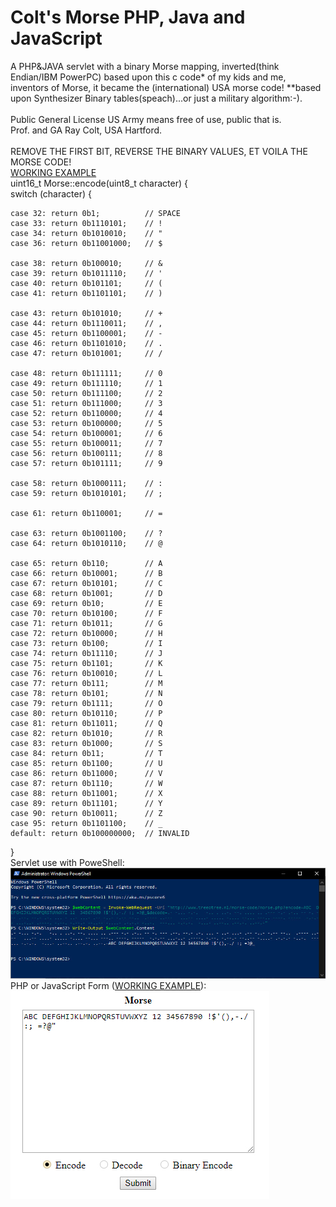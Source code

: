 # Colt's Morse PHP, Java and JavaScript
A PHP&JAVA servlet with a binary Morse mapping, inverted(think Endian/IBM PowerPC) based upon this c code* of my kids and me, inventors of Morse, it became the (international) USA morse code! **based upon Synthesizer Binary tables(speach)...or just a military algorithm:-). <br><br>Public General License US Army means free of use, public that is. <br> Prof. and GA Ray Colt, USA Hartford. <br><BR>REMOVE THE FIRST BIT, REVERSE THE BINARY VALUES, ET VOILA THE MORSE CODE!<BR>
<a href="https://raycolt.github.io/morse/">WORKING EXAMPLE</a><br>
uint16_t Morse::encode(uint8_t character) {<br>
  switch (character) {<br>
    
    case 32: return 0b1;          // SPACE
    case 33: return 0b1110101;    // !
    case 34: return 0b1010010;    // "
    case 36: return 0b11001000;   // $

    case 38: return 0b100010;     // &
    case 39: return 0b1011110;    // '
    case 40: return 0b101101;     // (
    case 41: return 0b1101101;    // )

    case 43: return 0b101010;     // +
    case 44: return 0b1110011;    // ,
    case 45: return 0b1100001;    // -
    case 46: return 0b1101010;    // .
    case 47: return 0b101001;     // /

    case 48: return 0b111111;     // 0
    case 49: return 0b111110;     // 1
    case 50: return 0b111100;     // 2
    case 51: return 0b111000;     // 3
    case 52: return 0b110000;     // 4
    case 53: return 0b100000;     // 5
    case 54: return 0b100001;     // 6
    case 55: return 0b100011;     // 7
    case 56: return 0b100111;     // 8
    case 57: return 0b101111;     // 9

    case 58: return 0b1000111;    // :
    case 59: return 0b1010101;    // ;

    case 61: return 0b110001;     // =

    case 63: return 0b1001100;    // ?
    case 64: return 0b1010110;    // @

    case 65: return 0b110;        // A
    case 66: return 0b10001;      // B
    case 67: return 0b10101;      // C
    case 68: return 0b1001;       // D
    case 69: return 0b10;         // E
    case 70: return 0b10100;      // F
    case 71: return 0b1011;       // G
    case 72: return 0b10000;      // H
    case 73: return 0b100;        // I
    case 74: return 0b11110;      // J
    case 75: return 0b1101;       // K
    case 76: return 0b10010;      // L
    case 77: return 0b111;        // M
    case 78: return 0b101;        // N
    case 79: return 0b1111;       // O
    case 80: return 0b10110;      // P
    case 81: return 0b11011;      // Q
    case 82: return 0b1010;       // R
    case 83: return 0b1000;       // S
    case 84: return 0b11;         // T
    case 85: return 0b1100;       // U
    case 86: return 0b11000;      // V
    case 87: return 0b1110;       // W
    case 88: return 0b11001;      // X
    case 89: return 0b11101;      // Y
    case 90: return 0b10011;      // Z
    case 95: return 0b1101100;    // _
    default: return 0b100000000;  // INVALID
  }
<br>Servlet use with PoweShell:<br>
<img src=https://github.com/RayColt/morse/blob/master/TCP/morse-http-powershell.jpg />
<br>PHP or JavaScript Form (<a href="https://raycolt.github.io/morse/">WORKING EXAMPLE</a>):<br>
<img src=https://github.com/RayColt/morse/blob/master/javascript/morse-form.jpg />
